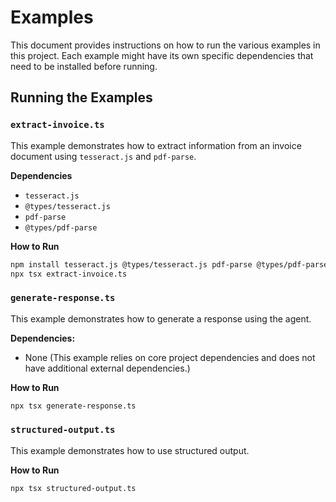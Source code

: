 # Examples

This document provides instructions on how to run the various examples in this project. Each example might have its own specific dependencies that need to be installed before running.

## Running the Examples

### `extract-invoice.ts`

This example demonstrates how to extract information from an invoice document using `tesseract.js` and `pdf-parse`.

**Dependencies**

* `tesseract.js`
* `@types/tesseract.js`
* `pdf-parse`
* `@types/pdf-parse`

**How to Run**

```bash
npm install tesseract.js @types/tesseract.js pdf-parse @types/pdf-parse
npx tsx extract-invoice.ts
```

### `generate-response.ts`

This example demonstrates how to generate a response using the agent.

**Dependencies:**

* None (This example relies on core project dependencies and does not have additional external dependencies.)

**How to Run**

```bash
npx tsx generate-response.ts
```

### `structured-output.ts`

This example demonstrates how to use structured output.

**How to Run**

```bash
npx tsx structured-output.ts
```
